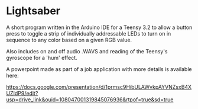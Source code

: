 # Lightsaber
A short program written in the Arduino IDE for a Teensy 3.2 to allow a button press to toggle a strip of individually addressable LEDs to turn on in sequence to any color based on a given RGB value.

Also includes on and off audio .WAVS and reading of the Teensy's gyroscope for a 'hum' effect.

A powerpoint made as part of a job application with more details is available here:

https://docs.google.com/presentation/d/1prmsc9HibULAWvkpAYVNZsxB4XUZIdP9/edit?usp=drive_link&ouid=108047001319845076936&rtpof=true&sd=true
